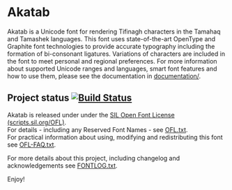 # Akatab

Akatab is a Unicode font for rendering Tifinagh characters in the Tamahaq and Tamashek languages. This font uses state-of-the-art OpenType and Graphite font technologies to provide accurate typography including the formation of bi-consonant ligatures. Variations of characters are included in the font to meet personal and regional preferences. For more information about supported Unicode ranges and languages, smart font features and how to use them, please see the documentation in [documentation/](documentation/).

## Project status [![Build Status](http://build.palaso.org/app/rest/builds/buildType:Fonts_Akatab/statusIcon)](http://build.palaso.org/viewType.html?buildTypeId=Fonts_Akatab&guest=1)  

Akatab is released under under the [SIL Open Font License (scripts.sil.org/OFL)](http://scripts.sil.org/OFL).  
For details - including any Reserved Font Names - see [OFL.txt](OFL.txt).  
For practical information about using, modifying and redistributing this font see [OFL-FAQ.txt](OFL-FAQ.txt).

For more details about this project, including changelog and acknowledgements see [FONTLOG.txt](FONTLOG.txt).

Enjoy!
